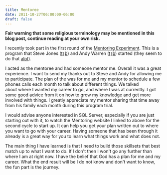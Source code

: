 ```yaml
---
title: Mentoree
date: 2011-10-27T06:00:00-06:00
draft: false
---
```


**Fair warning that some religious terminology may be mentioned in this blog post, continue reading at your own risk.**

I recently took part in the first round of the <a href="http://thementoringexperiment.org/">Mentoring Experiment</a>. This is a program that Steve Jones (<a href="http://twitter.com/way0utwest" target="_blank">t</a>`|`<a href="http://www.voiceofthedba.com/" target="_blank">b</a>) and Andy Warren (<a href="http://twitter.com/sqlandy" target="_blank">t</a>`|`<a href="http://www.sqlandy.com" target="_blank">b</a>) started (they seem to do that <a href="http://thementoringexperiment.org/index.php/about-us/" target="_blank">alot</a>).

I acted as the mentoree and had someone mentor me. Overall it was a great experience. I want to send my thanks out to Steve and Andy for allowing me to participate. The plan of the was for me and my mentor to schedule a few phones calls each month to talk about different things. We talked about where I wanted my career to go, and where I was at currently. I got some good advice from it on how to grow my knowledge and get more involved with things. I greatly appreciate my mentor sharing that time away from his family each month during this program trial.

I would advise anyone interested in SQL Server, especially if you are just starting out with it, to watch the Mentoring website I linked to above for the second cycle to start up. It can help you get your plan written out to where you want to go with your career. Having someone that has been through it already is a great way for you to learn what things work and what does not.

The main thing I have learned is that I need to build those skillsets that best match up to what I want to do. If I don't then I won't go any further than where I am at right now. I have the belief that God has a plan for me and my career. What the end result will be I do not know and don't want to know, the fun part is the journey.
